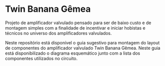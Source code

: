 # Twin Banana Gêmea

Projeto de amplificador valvulado pensado para ser de baixo custo e de montagem simples com a finalidade de incentivar e iniciar hobistas e técnicos no universo dos amplificadores valvulados.

Neste repositório está disponível o guia sugestivo para montagem do layout de componentes do amplificador valvulado Twin Banana Gêmea. Neste guia está disponibilizado o diagrama esquemático junto com a lista dos componentes utilizados no circuito.
